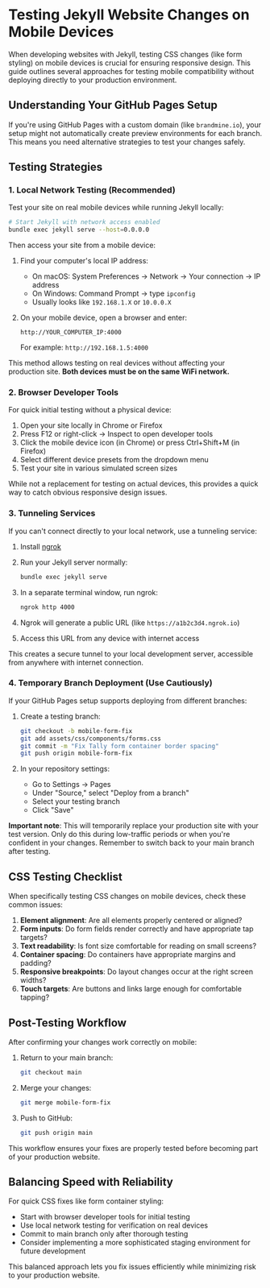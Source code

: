 # Testing Jekyll Website Changes on Mobile Devices

When developing websites with Jekyll, testing CSS changes (like form styling) on mobile devices is crucial for ensuring responsive design. This guide outlines several approaches for testing mobile compatibility without deploying directly to your production environment.

## Understanding Your GitHub Pages Setup

If you're using GitHub Pages with a custom domain (like `brandmine.io`), your setup might not automatically create preview environments for each branch. This means you need alternative strategies to test your changes safely.

## Testing Strategies

### 1. Local Network Testing (Recommended)

Test your site on real mobile devices while running Jekyll locally:

```bash
# Start Jekyll with network access enabled
bundle exec jekyll serve --host=0.0.0.0
```

Then access your site from a mobile device:

1. Find your computer's local IP address:
   - On macOS: System Preferences → Network → Your connection → IP address
   - On Windows: Command Prompt → type `ipconfig`
   - Usually looks like `192.168.1.X` or `10.0.0.X`

2. On your mobile device, open a browser and enter:
   ```
   http://YOUR_COMPUTER_IP:4000
   ```
   For example: `http://192.168.1.5:4000`

This method allows testing on real devices without affecting your production site. **Both devices must be on the same WiFi network.**

### 2. Browser Developer Tools

For quick initial testing without a physical device:

1. Open your site locally in Chrome or Firefox
2. Press F12 or right-click → Inspect to open developer tools
3. Click the mobile device icon (in Chrome) or press Ctrl+Shift+M (in Firefox)
4. Select different device presets from the dropdown menu
5. Test your site in various simulated screen sizes

While not a replacement for testing on actual devices, this provides a quick way to catch obvious responsive design issues.

### 3. Tunneling Services

If you can't connect directly to your local network, use a tunneling service:

1. Install [ngrok](https://ngrok.com/download)

2. Run your Jekyll server normally:
   ```bash
   bundle exec jekyll serve
   ```

3. In a separate terminal window, run ngrok:
   ```bash
   ngrok http 4000
   ```

4. Ngrok will generate a public URL (like `https://a1b2c3d4.ngrok.io`)

5. Access this URL from any device with internet access

This creates a secure tunnel to your local development server, accessible from anywhere with internet connection.

### 4. Temporary Branch Deployment (Use Cautiously)

If your GitHub Pages setup supports deploying from different branches:

1. Create a testing branch:
   ```bash
   git checkout -b mobile-form-fix
   git add assets/css/components/forms.css
   git commit -m "Fix Tally form container border spacing"
   git push origin mobile-form-fix
   ```

2. In your repository settings:
   - Go to Settings → Pages
   - Under "Source," select "Deploy from a branch"
   - Select your testing branch
   - Click "Save"

**Important note**: This will temporarily replace your production site with your test version. Only do this during low-traffic periods or when you're confident in your changes. Remember to switch back to your main branch after testing.

## CSS Testing Checklist

When specifically testing CSS changes on mobile devices, check these common issues:

1. **Element alignment**: Are all elements properly centered or aligned?
2. **Form inputs**: Do form fields render correctly and have appropriate tap targets?
3. **Text readability**: Is font size comfortable for reading on small screens?
4. **Container spacing**: Do containers have appropriate margins and padding?
5. **Responsive breakpoints**: Do layout changes occur at the right screen widths?
6. **Touch targets**: Are buttons and links large enough for comfortable tapping?

## Post-Testing Workflow

After confirming your changes work correctly on mobile:

1. Return to your main branch:
   ```bash
   git checkout main
   ```

2. Merge your changes:
   ```bash
   git merge mobile-form-fix
   ```

3. Push to GitHub:
   ```bash
   git push origin main
   ```

This workflow ensures your fixes are properly tested before becoming part of your production website.

## Balancing Speed with Reliability

For quick CSS fixes like form container styling:

- Start with browser developer tools for initial testing
- Use local network testing for verification on real devices
- Commit to main branch only after thorough testing
- Consider implementing a more sophisticated staging environment for future development

This balanced approach lets you fix issues efficiently while minimizing risk to your production website.
